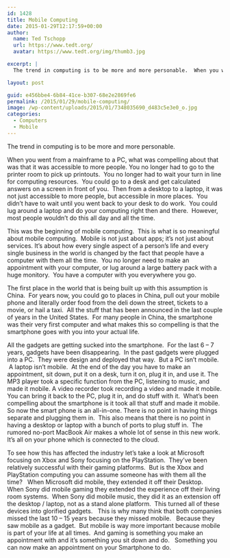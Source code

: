 ```yaml
---
id: 1428
title: Mobile Computing
date: 2015-01-29T12:17:59+00:00
author:
  name: Ted Tschopp
  url: https://www.tedt.org/
  avatar: https://www.tedt.org/img/thumb3.jpg

excerpt: |
  The trend in computing is to be more and more personable.  When you went from a mainframe to a PC, what was compelling about that was that it was accessible to more people. Then from a desktop to a laptop, it was not just accessible to more people, but accessible in more places.  And this was the beginning of mobile computing.

layout: post

guid: e456bbe4-6b84-41ce-b307-68e2e2869fe6
permalink: /2015/01/29/mobile-computing/
image: /wp-content/uploads/2015/01/7348035690_d483c5e3e0_o.jpg
categories:
  - Computers
  - Mobile
---
```

The trend in computing is to be more and more personable.

When you went from a mainframe to a PC, what was compelling about that was that it was accessible to more people. You no longer had to go to the printer room to pick up printouts.  You no longer had to wait your turn in line for computing resources.  You could go to a desk and get calculated answers on a screen in front of you.  Then from a desktop to a laptop, it was not just accessible to more people, but accessible in more places.  You didn’t have to wait until you went back to your desk to do work.  You could lug around a laptop and do your computing right then and there.  However, most people wouldn’t do this all day and all the time.

This was the beginning of mobile computing.  This is what is so meaningful about mobile computing.  Mobile is not just about apps; it’s not just about services. It’s about how every single aspect of a person’s life and every single business in the world is changed by the fact that people have a computer with them all the time.  You no longer need to make an appointment with your computer, or lug around a large battery pack with a huge monitory.  You have a computer with you everywhere you go.

The first place in the world that is being built up with this assumption is China.  For years now, you could go to places in China, pull out your mobile phone and literally order food from the deli down the street, tickets to a movie, or hail a taxi.  All the stuff that has been announced in the last couple of years in the United States.  For many people in China, the smartphone was their very first computer and what makes this so compelling is that the smartphone goes with you into your actual life.

All the gadgets are getting sucked into the smartphone.  For the last 6 – 7 years, gadgets have been disappearing.  In the past gadgets were plugged into a PC.  They were design and deployed that way.  But a PC isn’t mobile.  A laptop isn’t mobile.  At the end of the day you have to make an appointment, sit down, put it on a desk, turn it on, plug it in, and use it. The MP3 player took a specific function from the PC, listening to music, and made it mobile. A video recorder took recording a video and made it mobile. You can bring it back to the PC, plug it in, and do stuff with it.  What’s been compelling about the smartphone is it took all that stuff and made it mobile. So now the smart phone is an all-in-one. There is no point in having things separate and plugging them in.  This also means that there is no point in having a desktop or laptop with a bunch of ports to plug stuff in.  The rumored no-port MacBook Air makes a whole lot of sense in this new work.  It’s all on your phone which is connected to the cloud.

To see how this has affected the industry let’s take a look at Microsoft focusing on Xbox and Sony focusing on the PlayStation.  They’ve been relatively successful with their gaming platforms.  But is the Xbox and PlayStation computing you can assume someone has with them all the time?   When Microsoft did mobile, they extended it off their Desktop.  When Sony did mobile gaming they extended the experience off their living room systems.  When Sony did mobile music, they did it as an extension off the desktop / laptop, not as a stand alone platform.  This turned all of these devices into glorified gadgets.   This is why many think that both companies missed the last 10 &#8211; 15 years because they missed mobile.   Because they saw mobile as a gadget.  But mobile is way more important because mobile is part of your life at all times.  And gaming is something you make an appointment with and it’s something you sit down and do.   Something you can now make an appointment on your Smartphone to do.